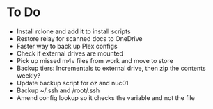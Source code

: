# To Do
* Install rclone and add it to install scripts
* Restore relay for scanned docs to OneDrive
* Faster way to back up Plex configs
* Check if external drives are mounted
* Pick up missed m4v files from work and move to store
* Backup tiers: Incrementals to external drive, then zip the contents weekly?
* Update backup script for oz and nuc01
* Backup ~/.ssh and /root/.ssh
* Amend config lookup so it checks the variable and not the file
 